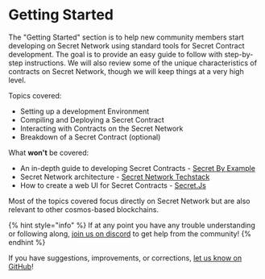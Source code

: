 # Getting Started

The "Getting Started" section is to help new community members start developing on Secret Network using standard tools for Secret Contract development. The goal is to provide an easy guide to follow with step-by-step instructions. We will also review some of the unique characteristics of contracts on Secret Network, though we will keep things at a very high level.&#x20;

Topics covered:

* Setting up a development Environment
* Compiling and Deploying a Secret Contract
* Interacting with Contracts on the Secret Network
* Breakdown of a Secret Contract (optional)

What **won't** be covered:

* An in-depth guide to developing Secret Contracts - [Secret By Example](../example-contracts/guides-tutorials.md)
* Secret Network architecture - [Secret Network Techstack](../../overview-ecosystem-and-technology/techstack/)
* How to create a web UI for Secret Contracts - [Secret.Js](../tools-and-libraries/secretjs/)

Most of the topics covered focus directly on Secret Network but are also relevant to other cosmos-based blockchains.

{% hint style="info" %}
If at any point you have any trouble understanding or following along, [join us on discord](https://chat.scrt.network) to get help from the community!
{% endhint %}

If you have suggestions, improvements, or corrections, [let us know on GitHub](https://github.com/SecretFoundation/docs/issues)!
